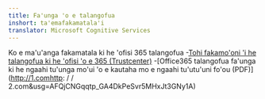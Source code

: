 ```yaml
---
title: Fa'unga 'o e talangofua
inshort: ta'emafakamatala'i
translator: Microsoft Cognitive Services
---
```


Ko e ma'u'anga fakamatala ki he 'ofisi 365 talangofua
-[Tohi fakamo'oni 'i he talangofua ki he 'ofisi 'o e 365 (Trustcenter)](https://products.office.com/en-us/business/office-365-trust-center-compliance-certifications)
-[Office365 talangofua fa'unga ki he ngaahi tu'unga mo'ui 'o e kautaha mo e ngaahi tu'utu'uni fo'ou (PDF)](http://1.comhttp: / / 2.com&usg=AFQjCNGqqtp_GA4DkPeSvr5MHxJt3GNy1A)

